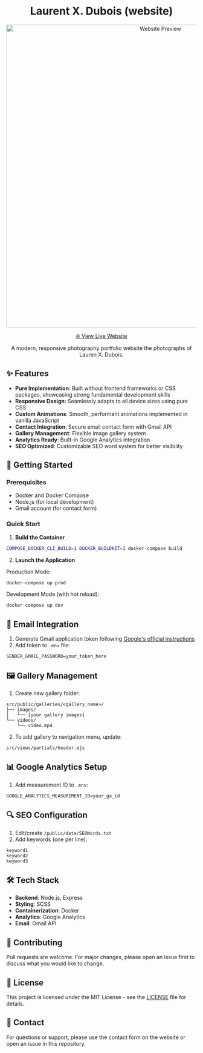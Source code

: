 <div align="center">

# Laurent X. Dubois (website)

  <img
    src="public/gif/website-preview.gif"
    alt="Website Preview"
    width="800"
    style="max-width: 100%;">


  [🌐 View Live Website](https://your-portfolio-url.com)

  A modern, responsive photography portfolio website the photographs of Lauren
  X. Dubois.

</div>


## ✨ Features

- **Pure Implementation**: Built without frontend frameworks or CSS packages,
showcasing strong fundamental development skills
- **Responsive Design**: Seamlessly adapts to all device sizes using pure CSS
- **Custom Animations**: Smooth, performant animations implemented in vanilla
JavaScript
- **Contact Integration**: Secure email contact form with Gmail API
- **Gallery Management**: Flexible image gallery system
- **Analytics Ready**: Built-in Google Analytics integration
- **SEO Optimized**: Customizable SEO word system for better visibility

## 🚀 Getting Started

### Prerequisites
- Docker and Docker Compose
- Node.js (for local development)
- Gmail account (for contact form)

### Quick Start

1. **Build the Container**
```bash
COMPOSE_DOCKER_CLI_BUILD=1 DOCKER_BUILDKIT=1 docker-compose build
```

2. **Launch the Application**

Production Mode:
```bash
docker-compose up prod
```

Development Mode (with hot reload):
```bash
docker-compose up dev
```

## 📧 Email Integration

1. Generate Gmail application token following
   [Google's official instructions](https://support.google.com/accounts/answer/185833?hl=en)
2. Add token to `.env` file:
```env
SENDER_GMAIL_PASSWORD=your_token_here
```

## 🖼️ Gallery Management

1. Create new gallery folder:
```
src/public/galleries/<gallery_name>/
├── images/
│   └── [your gallery images]
└── videos/
    └── video.mp4
```

2. To add gallery to navigation menu, update:
```
src/views/partials/header.ejs
```

## 📊 Google Analytics Setup

1. Add measurement ID to `.env`:
```env
GOOGLE_ANALYTICS_MEASUREMENT_ID=your_ga_id
```

## 🔍 SEO Configuration

1. Edit/create `/public/data/SEOWords.txt`
2. Add keywords (one per line):
```
keyword1
keyword2
keyword3
```

## 🛠️ Tech Stack

- **Backend**: Node.js, Express
- **Styling**: SCSS
- **Containerization**: Docker
- **Analytics**: Google Analytics
- **Email**: Gmail API

## 📝 Contributing

Pull requests are welcome. For major changes, please open an issue first to
discuss what you would like to change.

## 📄 License

This project is licensed under the MIT License - see the [LICENSE](LICENSE)
file for details.

## 🤝 Contact

For questions or support, please use the contact form on the website or open an
issue in this repository.

